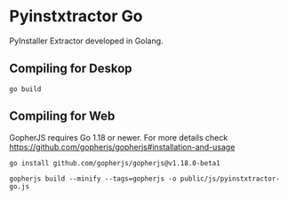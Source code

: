 # Pyinstxtractor Go

PyInstaller Extractor developed in Golang.

## Compiling for Deskop

```
go build
```

## Compiling for Web

GopherJS requires Go 1.18 or newer. For more details check https://github.com/gopherjs/gopherjs#installation-and-usage

```
go install github.com/gopherjs/gopherjs@v1.18.0-beta1

gopherjs build --minify --tags=gopherjs -o public/js/pyinstxtractor-go.js
```
